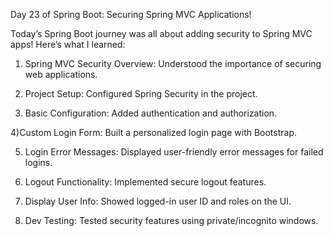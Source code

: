 Day 23 of Spring Boot: Securing Spring MVC Applications! <br>

Today’s Spring Boot journey was all about adding security to Spring MVC apps! Here’s what I learned:  <br>

1) Spring MVC Security Overview: Understood the importance of securing web applications.  <br>

2) Project Setup: Configured Spring Security in the project.  <br>

3) Basic Configuration: Added authentication and authorization.  <br>

4)Custom Login Form: Built a personalized login page with Bootstrap.  <br>

5) Login Error Messages: Displayed user-friendly error messages for failed logins.  <br>

6) Logout Functionality: Implemented secure logout features.  <br>

7) Display User Info: Showed logged-in user ID and roles on the UI.  <br>

8) Dev Testing: Tested security features using private/incognito windows.  

